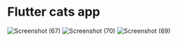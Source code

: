 # Flutter cats app

![Screenshot (67)](https://user-images.githubusercontent.com/65763188/147572475-43ff385a-9ec9-434f-9032-12abe2ea1e28.png)
![Screenshot (70)](https://user-images.githubusercontent.com/65763188/147572547-9a515cb0-8be3-49ac-916f-80e3268a47d4.png)
![Screenshot (69)](https://user-images.githubusercontent.com/65763188/147572578-7febd50f-b13d-43ef-a23e-fbf9415bc2ad.png)

